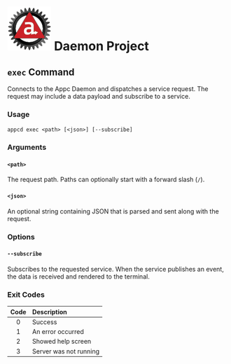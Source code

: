 # ![Appc Daemon logo](../images/appc-daemon.png) Daemon Project

## `exec` Command

Connects to the Appc Daemon and dispatches a service request. The request may include a data
payload and subscribe to a service.

### Usage

```
appcd exec <path> [<json>] [--subscribe]
```

### Arguments

#### `<path>`

The request path. Paths can optionally start with a forward slash (`/`).

#### `<json>`

An optional string containing JSON that is parsed and sent along with the request.

### Options

#### `--subscribe`

Subscribes to the requested service. When the service publishes an event, the data is received and
rendered to the terminal.

### Exit Codes

| Code  | Description             |
| :---: | :---------------------- |
| 0     | Success                 |
| 1     | An error occurred       |
| 2     | Showed help screen      |
| 3     | Server was not running  |

